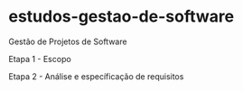# estudos-gestao-de-software

 Gestão de Projetos de Software

 Etapa 1 - Escopo

 Etapa 2 - Análise e específicação de requisitos
